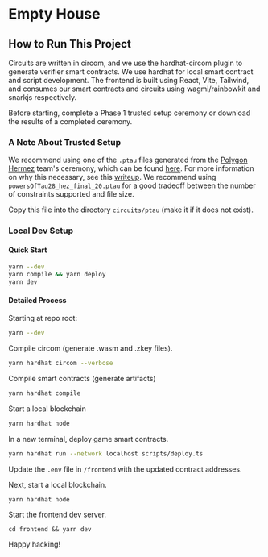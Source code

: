 # Empty House

## How to Run This Project

Circuits are written in circom, and we use the hardhat-circom plugin to generate verifier smart contracts. We use hardhat for local smart contract and script development. The frontend is built using React, Vite, Tailwind, and consumes our smart contracts and circuits using wagmi/rainbowkit and snarkjs respectively. 

Before starting, complete a Phase 1 trusted setup ceremony or download the results of a completed ceremony.

### A Note About Trusted Setup

We recommend using one of the `.ptau` files generated from the [Polygon Hermez](https://blog.hermez.io/polygon-hermez-team/) team's ceremony, which can be found [here](https://www.dropbox.com/sh/mn47gnepqu88mzl/AACaJkBU7mmCq8uU8ml0-0fma?dl=0). For more information on why this necessary, see this [writeup](https://github.com/projectsophon/hardhat-circom#powers-of-tau). We recommend using `powersOfTau28_hez_final_20.ptau` for a good tradeoff between the number of constraints supported and file size.

Copy this file into the directory `circuits/ptau` (make it if it does not exist).

### Local Dev Setup

#### Quick Start

```bash
yarn --dev
yarn compile && yarn deploy
yarn dev
```

#### Detailed Process

Starting at repo root:

```bash
yarn --dev
```

Compile circom (generate .wasm and .zkey files).

```bash
yarn hardhat circom --verbose
```

Compile smart contracts (generate artifacts)

```bash
yarn hardhat compile
```

Start a local blockchain

```bash
yarn hardhat node
```

In a new terminal, deploy game smart contracts.

```bash
yarn hardhat run --network localhost scripts/deploy.ts
```

Update the `.env` file in `/frontend` with the updated contract addresses.

Next, start a local blockchain.

```
yarn hardhat node
```

Start the frontend dev server.

```
cd frontend && yarn dev
```

Happy hacking!
